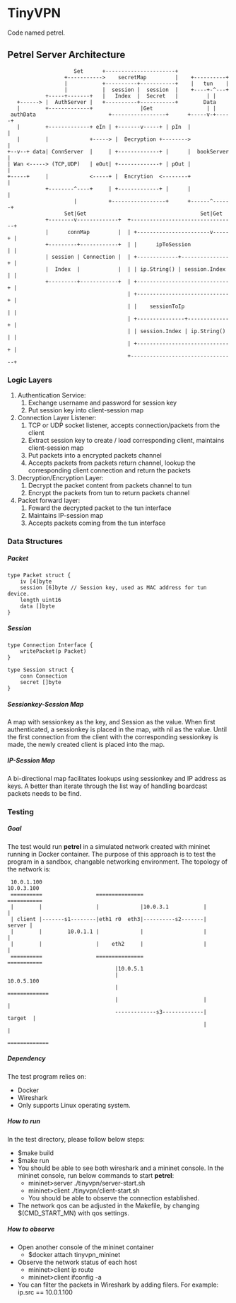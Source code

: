 TinyVPN
=======
Code named petrel.

Petrel Server Architecture
-------------------

                         Set      +----------------------+
                      +----------->    secretMap         |    +----------+
                      |           +----------+-----------+    |   tun    |
                      |           |  session |  session  |    +----+-^---+
                +-----+-------+   |   Index  |  Secret   |         | |
       +------> |  AuthServer |   +----------+-----------+        Data
       |        +-------------+               |Get                 | |
     authData                       +-----------------+      +-----v-+-----+
       |        +-------------+ eIn | +-------v-----+ | pIn  |             |
       |        |             +-----> |  Decryption +-------->             |
    +--v--+ data| ConnServer  |     | +-------------+ |      |  bookServer |
    | Wan <-----> (TCP,UDP)   | eOut| +-------------+ | pOut |             |
    +-----+     |             <-----+ |  Encrytion  <--------+             |
                +--------^----+     | +-------------+ |      |             |
                         |          +-----------------+      +------^------+
                      Set|Get                                    Set|Get
                +--------v-------------+  +---------------------------------+
                |      connMap         |  | +-----------------------v-----+ |
                +---------+------------+  | |      ipToSession            | |
                | session | Connection |  | +-------------+---------------+ |
                |  Index  |            |  | | ip.String() | session.Index | |
                +---------+------------+  | +-----------------------------+ |
                                          | +-----------------------------+ |
                                          | |    sessionToIp              | |
                                          | +---------------+-------------+ |
                                          | | session.Index | ip.String() | |
                                          | +-----------------------------+ |
                                          +---------------------------------+
        
### Logic Layers
1. Authentication Service: 
    1. Exchange username and password for session key
    2. Put session key into client-session map
2. Connection Layer Listener: 
    1. TCP or UDP socket listener, accepts connection/packets from the client
    2. Extract session key to create / load corresponding client, maintains client-session map
    3. Put packets into a encrypted packets channel
    4. Accepts packets from packets return channel, lookup the corresponding client connection and return the packets
3. Decryption/Encryption Layer: 
    1. Decrypt the packet content from packets channel to tun
    2. Encrypt the packets from tun to return packets channel
4. Packet forward layer: 
    1. Foward the decrypted packet to the tun interface
    2. Maintains IP-session map
    3. Accepts packets coming from the tun interface

### Data Structures

##### Packet
````golang
type Packet struct {
    iv [4]byte
    session [6]byte // Session key, used as MAC address for tun device.
    length uint16
    data []byte
}
````

##### Session
````golang
type Connection Interface {
    writePacket(p Packet)
}

type Session struct {
    conn Connection
    secret []byte
}
````

##### Sessionkey-Session Map
A map with sessionkey as the key, and Session as the value. When first
authenticated, a sessionkey is placed in the map, with nil as the value. Until
the first connection from the client with the corresponding sessionkey is made,
the newly created client is placed into the map.

##### IP-Session Map
A bi-directional map facilitates lookups using sessionkey and IP address as
keys. A better than iterate through the list way of handling boardcast packets
needs to be find.


### Testing

##### Goal
  The test would run **petrel** in a simulated network created with mininet running in Docker container. The purpose of this approach is to test the program in a sandbox, changable networking environment.
  The topology of the network is:
 
  
     10.0.1.100                                                    10.0.3.100
     ==========                 ===============                   ===========
     |        |                 |             |10.0.3.1           |         |
     | client |-------s1--------|eth1 r0  eth3|----------s2-------|  server |
     |        |        10.0.1.1 |             |                   |         |
     |        |                 |    eth2     |                   |         |
     ==========                 ===============                   ===========
                                      |10.0.5.1                
                                      |                            10.0.5.100
                                      |                           =============
                                      |                           |           |
                                      -------------s3-------------|   target  | 
                                                                  |           |
                                                                  =============
##### Dependency
  The test program relies on:
  * Docker
  * Wireshark
  * Only supports Linux operating system.

##### How to run
  In the test directory, please follow below steps:
  * $make build
  * $make run    
  * You should be able to see both wireshark and a mininet console. In the mininet console, run below commands to start **petrel**:
    * mininet>server ./tinyvpn/server-start.sh
    * mininet>client ./tinyvpn/client-start.sh
    * You should be able to observe the connection established.
  * The network qos can be adjusted in the Makefile, by changing $(CMD_START_MN) with qos settings.

##### How to observe
  * Open another console of the mininet container
    * $docker attach tinyvpn_mininet
  * Observe the network status of each host
    * mininet>client ip route
    * mininet>client ifconfig -a
  * You can filter the packets in Wireshark by adding filers.
    For example:
    ip.src == 10.0.1.100
  



